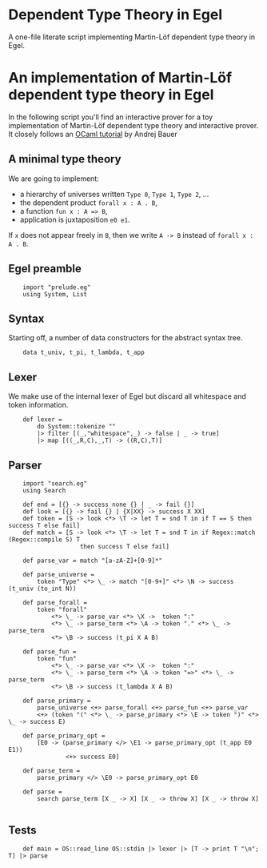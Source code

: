 # Dependent Type Theory in Egel

A one-file literate script implementing Martin-Löf dependent type theory
in Egel.

# An implementation of Martin-Löf dependent type theory in Egel

In the following script you'll find an interactive prover for a toy 
implementation of Martin-Löf dependent type theory and interactive
prover. It closely follows an 
[OCaml tutorial](https://math.andrej.com/2012/11/08/how-to-implement-dependent-type-theory-i/)
by Andrej Bauer 

## A minimal type theory

We are going to implement:

- a hierarchy of universes written `Type 0`, `Type 1`, `Type 2`, ...
- the dependent product `forall x : A . B`,
- a function `fun x : A => B`,
- application is juxtaposition `e0 e1`.

If `x` does not appear freely in `B`, then we write `A -> B` instead 
of `forall x : A . B`.

## Egel preamble

```
    import "prelude.eg"
    using System, List
```

## Syntax

Starting off, a number of data constructors for the abstract syntax 
tree.

```
    data t_univ, t_pi, t_lambda, t_app
```

## Lexer

We make use of the internal lexer of Egel but discard all whitespace 
and token information.

```
    def lexer = 
        do System::tokenize ""
        |> filter [(_,"whitespace",_) -> false | _ -> true]
        |> map [((_,R,C),_,T) -> ((R,C),T)]
```

## Parser

```
    import "search.eg"
    using Search

    def end = [{} -> success none {} | _ -> fail {}]
    def look = [{} -> fail {} | {X|XX} -> success X XX]
    def token = [S -> look <*> \T -> let T = snd T in if T == S then success T else fail]
    def match = [S -> look <*> \T -> let T = snd T in if Regex::match (Regex::compile S) T 
                    then success T else fail]

    def parse_var = match "[a-zA-Z]+[0-9]*"

    def parse_universe =
        token "Type" <*> \_ -> match "[0-9+]" <*> \N -> success (t_univ (to_int N))

    def parse_forall =
        token "forall"
            <*> \_ -> parse_var <*> \X ->  token ":"
            <*> \_ -> parse_term <*> \A -> token "." <*> \_ -> parse_term
            <*> \B -> success (t_pi X A B)

    def parse_fun =
        token "fun"
            <*> \_ -> parse_var <*> \X ->  token ":"
            <*> \_ -> parse_term <*> \A -> token "=>" <*> \_ -> parse_term
            <*> \B -> success (t_lambda X A B)

    def parse_primary =
        parse_universe <+> parse_forall <+> parse_fun <+> parse_var
        <+> (token "(" <*> \_ -> parse_primary <*> \E -> token ")" <*> \_ -> success E)

    def parse_primary_opt =
        [E0 -> (parse_primary </> \E1 -> parse_primary_opt (t_app E0 E1))
                <+> success E0]

    def parse_term =
        parse_primary </> \E0 -> parse_primary_opt E0

    def parse =
        search parse_term [X _ -> X] [X _ -> throw X] [X _ -> throw X]
        
```

## Tests
```
    def main = OS::read_line OS::stdin |> lexer |> [T -> print T "\n"; T] |> parse
```

